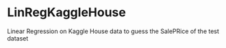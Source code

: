 # LinRegKaggleHouse
Linear Regression on Kaggle House data to guess the SalePRice of the test dataset
